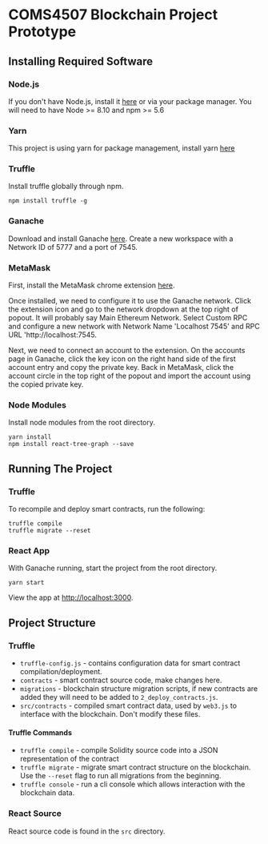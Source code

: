 # COMS4507 Blockchain Project Prototype

## Installing Required Software
### Node.js
If you don't have Node.js, install it [here](https://nodejs.org/en/) or via your package manager.
You will need to have Node >= 8.10 and npm >= 5.6
### Yarn
This project is using yarn for package management, install yarn [here](https://classic.yarnpkg.com/en/docs/install) 
### Truffle
Install truffle globally through npm.
```
npm install truffle -g
```
### Ganache
Download and install Ganache [here](https://www.trufflesuite.com/ganache). Create a new workspace with a Network ID of 5777 and a port of 7545.
### MetaMask
First, install the MetaMask chrome extension [here](https://chrome.google.com/webstore/detail/metamask/nkbihfbeogaeaoehlefnkodbefgpgknn).

Once installed, we need to configure it to use the Ganache network. Click the extension icon and go to the network dropdown at the top right of popout. It will probably say Main Ethereum Network. Select Custom RPC and configure a new network with Network Name 'Localhost 7545' and RPC URL 'http://localhost:7545.

Next, we need to connect an account to the extension. On the accounts page in Ganache, click the key icon on the right hand side of the first account entry and copy the private key. Back in MetaMask, click the account circle in the top right of the popout and import the account using the copied private key.
### Node Modules
Install node modules from the root directory.

```
yarn install
npm install react-tree-graph --save
```

## Running The Project
### Truffle
To recompile and deploy smart contracts, run the following:
```
truffle compile
truffle migrate --reset
```
### React App
With Ganache running, start the project from the root directory.
```
yarn start
```
View the app at [http://localhost:3000](http://localhost:3000).

## Project Structure
### Truffle
- `truffle-config.js` - contains configuration data for smart contract compilation/deployment.
- `contracts` - smart contract source code, make changes here.
- `migrations` - blockchain structure migration scripts, if new contracts are added they will need to be added to `2_deploy_contracts.js`.
- `src/contracts` - compiled smart contract data, used by `web3.js` to interface with the blockchain. Don't modify these files.
#### Truffle Commands
- `truffle compile` - compile Solidity source code into a JSON representation of the contract
- `truffle migrate` - migrate smart contract structure on the blockchain. Use the `--reset` flag to run all migrations from the beginning.
- `truffle console` - run a cli console which allows interaction with the blockchain data.
### React Source
React source code is found in the `src` directory.